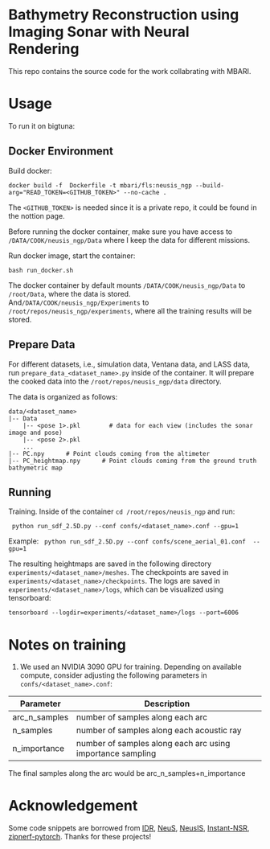 # Bathymetry Reconstruction using Imaging Sonar with Neural Rendering

This repo contains the source code for the work collabrating with MBARI.


# Usage

To run it on bigtuna:

## Docker Environment

Build docker:

```shell
docker build -f  Dockerfile -t mbari/fls:neusis_ngp --build-arg="READ_TOKEN=<GITHUB_TOKEN>" --no-cache .
```

The ```<GITHUB_TOKEN>``` is needed since it is a private repo, it could be found in the nottion page.

Before running the docker container, make sure you have access to ```/DATA/COOK/neusis_ngp/Data``` where I keep the data for different missions.

Run docker image, start the container:
```shell
bash run_docker.sh
```
The docker container by default mounts ```/DATA/COOK/neusis_ngp/Data``` to ```/root/Data```, where the data is stored.
And```/DATA/COOK/neusis_ngp/Experiments``` to ```/root/repos/neusis_ngp/experiments```, where all the training results will be stored.

## Prepare Data 
For different datasets, i.e., simulation data, Ventana data, and LASS data, run `prepare_data_<dataset_name>.py` inside of the container. It will prepare the cooked data into the ```/root/repos/neusis_ngp/data``` directory.   

The data is organized as follows:

```
data/<dataset_name>
|-- Data
    |-- <pose 1>.pkl        # data for each view (includes the sonar image and pose)
    |-- <pose 2>.pkl 
    ...
|-- PC.npy      # Point clouds coming from the altimeter
|-- PC_heightmap.npy      # Point clouds coming from the ground truth bathymetric map

```

## Running

Training. Inside of the container ```cd /root/repos/neusis_ngp``` and run:


``` python run_sdf_2.5D.py --conf confs/<dataset_name>.conf --gpu=1```

Example:
``` python run_sdf_2.5D.py --conf confs/scene_aerial_01.conf  --gpu=1```

The resulting heightmaps are saved in the following directory ```experiments/<dataset_name>/meshes```. 
The checkpoints are saved in ```experiments/<dataset_name>/checkpoints```. 
The logs are saved in ```experiments/<dataset_name>/logs```, which can be visualized using tensorboard:
```shell
tensorboard --logdir=experiments/<dataset_name>/logs --port=6006

```



# Notes on training
1) We used an NVIDIA 3090 GPU for training. Depending on available compute, consider adjusting the following parameters in ```confs/<dataset_name>.conf```:

Parameter  | Description
------------- | -------------
arc_n_samples  | number of samples along each arc
n_samples | number of samples along each acoustic ray
n_importance | number of samples along each arc using importance sampling

The final samples along the arc would be arc_n_samples+n_importance



# Acknowledgement
Some code snippets are borrowed from [IDR](https://github.com/lioryariv/idr), [NeuS](https://github.com/Totoro97/NeuS), [NeusIS](https://github.com/rpl-cmu/neusis), [Instant-NSR](https://github.com/zhaofuq/Instant-NSR), [zipnerf-pytorch](https://github.com/SuLvXiangXin/zipnerf-pytorch). Thanks for these projects!

